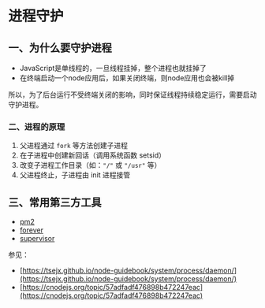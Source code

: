 # 进程守护

## 一、为什么要守护进程

* JavaScript是单线程的，一旦线程挂掉，整个进程也就挂掉了
* 在终端启动一个node应用后，如果关闭终端，则node应用也会被kill掉

所以，为了后台运行不受终端关闭的影响，同时保证线程持续稳定运行，需要启动守护进程。

### 二、进程的原理

1. 父进程通过 `fork` 等方法创建子进程
2. 在子进程中创建新回话（调用系统函数 setsid）
3. 改变子进程工作目录（如：`"/"` 或 `"/usr"` 等）
4. 父进程终止，子进程由 init 进程接管

## 三、常用第三方工具

* [pm2](https://github.com/Unitech/pm2)
* [forever](https://github.com/foreversd/forever)
* [supervisor](https://github.com/Supervisor/supervisor)



参见：

* [https://tsejx.github.io/node-guidebook/system/process/daemon/](https://tsejx.github.io/node-guidebook/system/process/daemon/)
* [https://cnodejs.org/topic/57adfadf476898b472247eac](https://cnodejs.org/topic/57adfadf476898b472247eac)

